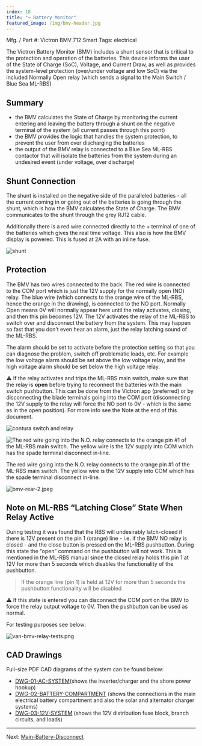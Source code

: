 ```yaml
---
index: 18
title: "→ Battery Monitor"
featured_image: /img/bmv-header.jpg
---
```


Mfg. / Part #: Victron BMV 712 Smart
Tags: electrical

The Victron Battery Monitor (BMV) includes a shunt sensor that is critical to the protection and operation of the batteries. This device informs the user of the State of Charge (SoC), Voltage, and Current Draw, as well as provides the system-level protection (over/under voltage and low SoC) via the included Normally Open relay (which sends a signal to the Main Switch / Blue Sea ML-RBS)

## Summary
- the BMV calculates the State of Charge by monitoring the current entering and leaving the battery through a shunt on the negative terminal of the system (all current passes through this point)
- the BMV provides the logic that handles the system protection, to prevent the user from over discharging the batteries
- the output of the BMV relay is connected to a Blue Sea ML-RBS contactor that will isolate the batteries from the system during an undesired event (under voltage, over discharge)

## Shunt Connection

The shunt is installed on the negative side of the paralleled batteries - all the current coming in or going out of the batteries is going through the shunt, which is how the BMV calculates the State of Charge. The BMV communicates to the shunt through the grey RJ12 cable.

Additionally there is a red wire connected directly to the + terminal of one of the batteries which gives the real time voltage. This also is how the BMV display is powered. This is fused at 2A with an inline fuse. 

![shunt](img/screen-shunt.png)

## Protection

The BMV has two wires connected to the back. The red wire is connected to the COM port which is just the 12V supply for the normally open (NO) relay. The blue wire (which connects to the orange wire of the ML-RBS, hence the orange in the drawing), is connected to the NO port. Normally Open means 0V will normally appear here until the relay activates, closing, and then this pin becomes 12V. The 12V activates the relay of the ML-RBS to switch over and disconnect the battery from the system. This may happen so fast that you don’t even hear an alarm, just the relay latching sound of the ML-RBS.

The alarm should be set to activate before the protection setting so that you can diagnose the problem, switch off problematic loads, etc. For example the low voltage alarm should be set above the low voltage relay, and the high voltage alarm should be set below the high voltage relay. 

⚠️ If the relay activates and trips the ML-RBS main switch, make sure that the relay is **open** before trying to reconnect the batteries with the main switch pushbutton. This can be done from the Victron app (preferred) or by disconnecting the blade terminals going into the COM port (disconnecting the 12V supply to the relay will force the NO port to 0V - which is the same as in the open position).  For more info see the Note at the end of this document.

![contura switch and relay](img/bmv-relay-circuit.png)

![The red wire going into the N.O. relay connects to the orange pin #1 of the ML-RBS main switch. The yellow wire is the 12V supply into COM which has the spade terminal disconnect in-line.](img/bmv-rear.jpeg)

The red wire going into the N.O. relay connects to the orange pin #1 of the ML-RBS main switch. The yellow wire is the 12V supply into COM which has the spade terminal disconnect in-line.

![bmv-rear-2.jpeg](img/bmv-rear-2.jpeg)

## Note on ML-RBS “Latching Close” State When Relay Active

During testing it was found that the RBS will undesirably latch-closed if there is 12V present on the pin 1 (orange) line - i.e. if the BMV NO relay is closed - and the close button is pressed on the ML-RBS pushbutton. During this state the “open” command on the pushbutton will not work. This is mentioned in the ML-RBS manual since the closed relay holds this pin 1 at 12V for more than 5 seconds which disables the functionality of the pushbutton. 

> If the orange line (pin 1) is held at 12V for more than 5 seconds the pushbutton functionality will be disabled

⚠️ If this state is entered you can disconnect the COM port on the BMV to force the relay output voltage to 0V. Then the pushbutton can be used as normal.

For testing purposes see below: 

![van-bmv-relay-tests.png](img/van-bmv-relay-tests.png)

## CAD Drawings

Full-size PDF CAD diagrams of the system can be found below:
- [DWG-01-AC-SYSTEM]({{site.url}}/pdf/DWG-01-AC-SYSTEM.pdf)(shows the inverter/charger and the shore power hookup)
- [DWG-02-BATTERY-COMPARTMENT]({{site.url}}/pdf/DWG-02-BATTERY-COMPARTMENT.pdf) (shows the connections in the main electrical battery compartment and also the solar and alternator charger systems)
- [DWG-03-12V-SYSTEM]({{site.url}}/pdf/DWG-03-12V-SYSTEM.pdf) (shows the 12V distribution fuse block, branch circuits, and loads)

---

Next: [Main-Battery-Disconnect](Main-Battery-Disconnect)